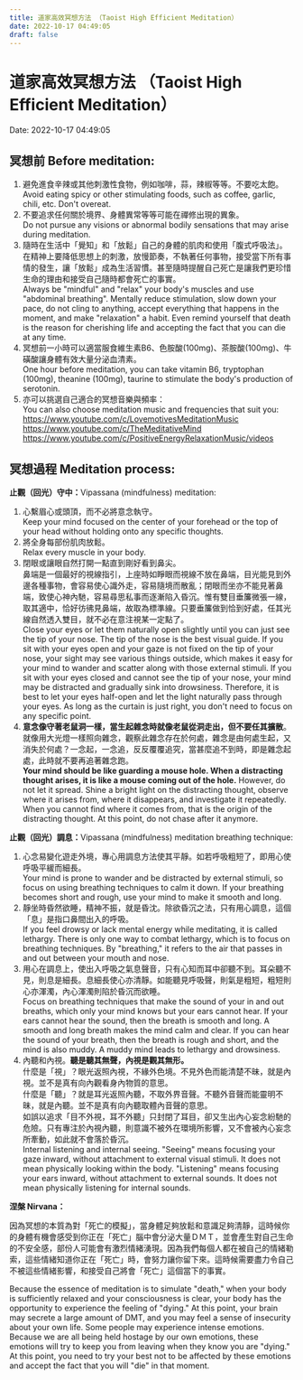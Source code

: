 ```yaml
---
title: 道家高效冥想方法 （Taoist High Efficient Meditation） 
date: 2022-10-17 04:49:05 
draft: false
---
```

# 道家高效冥想方法 （Taoist High Efficient Meditation）
Date: 2022-10-17 04:49:05

<!-- wp:heading -->
<h2 class="wp-block-heading"><strong>冥想前</strong> Before meditation:</h2>
<!-- /wp:heading -->

<!-- wp:list {"ordered":true} -->
<ol><!-- wp:list-item -->
<li>避免進食辛辣或其他刺激性食物，例如咖啡，蒜，辣椒等等。不要吃太飽。<br>Avoid eating spicy or other stimulating foods, such as coffee, garlic, chili, etc. Don't overeat.</li>
<!-- /wp:list-item -->

<!-- wp:list-item -->
<li>不要追求任何關於境界、身體異常等等可能在禪修出現的異象。<br>Do not pursue any visions or abnormal bodily sensations that may arise during meditation.</li>
<!-- /wp:list-item -->

<!-- wp:list-item -->
<li>隨時在生活中「覺知」和「放鬆」自己的身體的肌肉和使用「腹式呼吸法」。在精神上要降低思想上的刺激，放慢節奏，不執著任何事物，接受當下所有事情的發生，讓「放鬆」成為生活習慣。甚至隨時提醒自己死亡是讓我們更珍惜生命的理由和接受自己隨時都會死亡的事實。<br>Always be "mindful" and "relax" your body's muscles and use "abdominal breathing". Mentally reduce stimulation, slow down your pace, do not cling to anything, accept everything that happens in the moment, and make "relaxation" a habit. Even remind yourself that death is the reason for cherishing life and accepting the fact that you can die at any time.</li>
<!-- /wp:list-item -->

<!-- wp:list-item -->
<li>冥想前一小時可以適當服食維生素B6、色胺酸(100mg)、茶胺酸(100mg)、牛磺酸讓身體有效大量分泌血清素。<br>One hour before meditation, you can take vitamin B6, tryptophan (100mg), theanine (100mg), taurine to stimulate the body's production of serotonin.</li>
<!-- /wp:list-item -->

<!-- wp:list-item -->
<li>亦可以挑選自己適合的冥想音樂與頻率：<br>You can also choose meditation music and frequencies that suit you:<br><a href="https://www.youtube.com/c/LovemotivesMeditationMusic">https://www.youtube.com/c/LovemotivesMeditationMusic</a><br><a href="https://www.youtube.com/c/TheMeditativeMind">https://www.youtube.com/c/TheMeditativeMind</a><br><a href="https://www.youtube.com/c/PositiveEnergyRelaxationMusic/videos">https://www.youtube.com/c/PositiveEnergyRelaxationMusic/videos</a></li>
<!-- /wp:list-item --></ol>
<!-- /wp:list -->

<!-- wp:heading -->
<h2 class="wp-block-heading"><strong>冥想過程</strong> Meditation process:</h2>
<!-- /wp:heading -->

<!-- wp:paragraph -->
<p><strong>止觀（回光）守中：</strong>Vipassana (mindfulness) meditation:</p>
<!-- /wp:paragraph -->

<!-- wp:list {"ordered":true} -->
<ol><!-- wp:list-item -->
<li>心繫眉心或頭頂，而不必將意念執守。<br>Keep your mind focused on the center of your forehead or the top of your head without holding onto any specific thoughts.</li>
<!-- /wp:list-item -->

<!-- wp:list-item -->
<li>將全身每部份肌肉放鬆。<br>Relax every muscle in your body.</li>
<!-- /wp:list-item -->

<!-- wp:list-item -->
<li>閉眼或讓眼自然打開一點直到剛好看到鼻尖。<br>鼻端是一個最好的視線指引，上座時如睜眼而視線不放在鼻端，目光能見到外邊各種事物，會容易使心識外走，容易隨境而散亂；閉眼而坐亦不能見著鼻端，致使心神內馳，容易尋思私事而逐漸陷入昏沉。惟有雙目垂簾微張一線，取其適中，恰好彷彿見鼻端，故取為標準線。只要垂簾做到恰到好處，任其光線自然透入雙目，就不必在意注視某一定點了。<br>Close your eyes or let them naturally open slightly until you can just see the tip of your nose. The tip of the nose is the best visual guide. If you sit with your eyes open and your gaze is not fixed on the tip of your nose, your sight may see various things outside, which makes it easy for your mind to wander and scatter along with those external stimuli. If you sit with your eyes closed and cannot see the tip of your nose, your mind may be distracted and gradually sink into drowsiness. Therefore, it is best to let your eyes half-open and let the light naturally pass through your eyes. As long as the curtain is just right, you don't need to focus on any specific point.</li>
<!-- /wp:list-item -->

<!-- wp:list-item -->
<li><strong>意念像守著老鼠洞一樣，當生起雜念時就像老鼠從洞走出，但不要任其擴散</strong>。就像用大光燈一樣照向雜念，觀察此雜念存在於何處，雜念是由何處生起，又消失於何處？一念起，一念追，反反覆覆追究，當甚麼追不到時，即是雜念起處，此時就不要再追著雜念跑。<br><strong>Your mind should be like guarding a mouse hole. When a distracting thought arises, it is like a mouse coming out of the hole.</strong> However, do not let it spread. Shine a bright light on the distracting thought, observe where it arises from, where it disappears, and investigate it repeatedly. When you cannot find where it comes from, that is the origin of the distracting thought. At this point, do not chase after it anymore.</li>
<!-- /wp:list-item --></ol>
<!-- /wp:list -->

<!-- wp:paragraph -->
<p><strong>止觀（回光）調息：</strong>Vipassana (mindfulness) meditation breathing technique:</p>
<!-- /wp:paragraph -->

<!-- wp:list {"ordered":true} -->
<ol><!-- wp:list-item -->
<li>心念易變化遊走外境，專心用調息方法使其平靜。如若呼吸粗短了，即用心使呼吸平緩而細長。<br>Your mind is prone to wander and be distracted by external stimuli, so focus on using breathing techniques to calm it down. If your breathing becomes short and rough, use your mind to make it smooth and long.</li>
<!-- /wp:list-item -->

<!-- wp:list-item -->
<li>靜坐時昏然欲睡，精神不振，就是昏沈。除欲昏沉之法，只有用心調息，這個「息」是指口鼻間出入的呼吸。<br>If you feel drowsy or lack mental energy while meditating, it is called lethargy. There is only one way to combat lethargy, which is to focus on breathing techniques. By "breathing," it refers to the air that passes in and out between your mouth and nose.</li>
<!-- /wp:list-item -->

<!-- wp:list-item -->
<li>用心在調息上，使出入呼吸之氣息聲音，只有心知而耳中卻聽不到。耳朵聽不見，則息是細長。息細長使心亦清靜。如能聽見呼吸聲，則氣是粗短，粗短則心亦渾濁，內心渾濁則陷於昏沉而欲睡。<br>Focus on breathing techniques that make the sound of your in and out breaths, which only your mind knows but your ears cannot hear. If your ears cannot hear the sound, then the breath is smooth and long. A smooth and long breath makes the mind calm and clear. If you can hear the sound of your breath, then the breath is rough and short, and the mind is also muddy. A muddy mind leads to lethargy and drowsiness.</li>
<!-- /wp:list-item -->

<!-- wp:list-item -->
<li>內聽和內視。<strong>聽是聽其無聲，內視是觀其無形。</strong><br>什麼是「視」？眼光返照內視，不緣外色境。不見外色而能清楚不昧，就是內視。並不是真有向內觀看身內物質的意思。<br>什麼是「聽」？就是耳光返照內聽，不取外界音聲。不聽外音聲而能靈明不昧，就是內聽。並不是真有向內聽取體內音聲的意思。<br>如誤以追求「目不外視，耳不外聽」只封閉了耳目，卻又生出內心妄念紛馳的危險。只有專注於內視內聽，則意識不被外在環境所影響，又不會被內心妄念所牽動，如此就不會落於昏沉。<br>Internal listening and internal seeing. "Seeing" means focusing your gaze inward, without attachment to external visual stimuli. It does not mean physically looking within the body. "Listening" means focusing your ears inward, without attachment to external sounds. It does not mean physically listening for internal sounds.<br></li>
<!-- /wp:list-item --></ol>
<!-- /wp:list -->

<!-- wp:paragraph -->
<p><strong>涅槃 Nirvana：</strong></p>
<!-- /wp:paragraph -->

<!-- wp:paragraph -->
<p>因為冥想的本質為對「死亡的模擬」，當身體足夠放鬆和意識足夠清靜，這時候你的身體有機會感受到你正在「死亡」腦中會分泌大量ＤＭＴ，並會產生對自己生命的不安全感，部份人可能會有激烈情緒湧現。因為我們每個人都在被自己的情緒勒索，這些情緒知道你正在「死亡」時，會努力讓你留下來。這時候需要盡力令自己不被這些情緒影響，和接受自己將會「死亡」這個當下的事實。</p>
<!-- /wp:paragraph -->

<!-- wp:paragraph -->
<p>Because the essence of meditation is to simulate "death," when your body is sufficiently relaxed and your consciousness is clear, your body has the opportunity to experience the feeling of "dying." At this point, your brain may secrete a large amount of <a>DMT</a>, and you may feel a sense of insecurity about your own life. Some people may experience intense emotions. Because we are all being held hostage by our own emotions, these emotions will try to keep you from leaving when they know you are "dying." At this point, you need to try your best not to be affected by these emotions and accept the fact that you will "die" in that moment.</p>
<!-- /wp:paragraph -->
